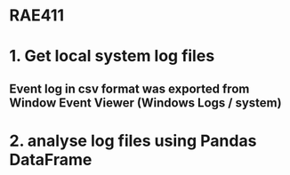 # RAE411
# 1. Get local system log files
## Event log in csv format was exported from Window Event Viewer (Windows Logs / system)
# 2. analyse log files using Pandas DataFrame
